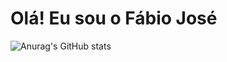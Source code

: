 # Olá! Eu sou o Fábio José 
![Anurag's GitHub stats](https://github-readme-stats.vercel.app/api?username=anuraghazra&show_icons=true&theme=transparent)
